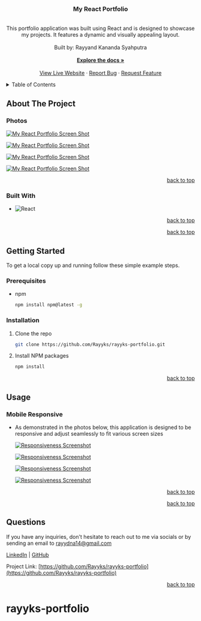 <a name="readme-top"></a>

  <!-- PROJECT SHIELDS -->
  <div align="center">
    <h3 align="center">My React Portfolio</h3>
    <p align="center">
    <br/>
This portfolio application was built using React and is designed to showcase my projects. It features a dynamic and visually appealing layout. <br/>
      <br/>
      Built by: Rayyand Kananda Syahputra
      <br/>
      <br/>
      <a href="https://github.com/Rayyks/rayyks-portfolio"><strong>Explore the docs »</strong></a>
      <br/>
      <br/>
      <a href="https://rayyks.netlify.app">View Live Website</a>
      ·
      <a href="https://github.com/Rayyks/rayyks-portfolio/issues">Report Bug</a>
      ·
      <a href="https://github.com/Rayyks/rayyks-portfolio/issues">Request Feature</a>
    </p>
  </div>
  
  <!-- TABLE OF CONTENTS -->

  <details>
    <summary>Table of Contents</summary>
    <ol>
      <li>
        <a href="#about-the-project">About The Project</a>
        <ul>
          <li><a href="#photos">Photos</a></li>
          <li><a href="#built-with">Built With</a></li>
        </ul>
      </li>
      <li>
          <a href="#getting-started">Getting Started</a>
        <ul>
          <li><a href="#prerequisites">Prerequisites</a></li>
          <li><a href="#installation">Installation</a></li>
        </ul>
      </li>
      <li>
          <a href="#usage">Usage</a>
        <ul>
          <li><a href="#mobile-responsive">Mobile Responsive</a></li>
        </ul>
      </li>
      <li><a href="#questions">Questions</a></li>
    </ol>
  </details>
  
  <!-- ABOUT THE PROJECT -->
  
  ## About The Project
  
  ### Photos
  
  [![My React Portfolio Screen Shot][product-screenshot]](#)

[![My React Portfolio Screen Shot][product-screenshot2]](#)

[![My React Portfolio Screen Shot][product-screenshot3]](#)

[![My React Portfolio Screen Shot][product-screenshot4]](#)

  <p align="right"><a href="#readme-top">back to top</a></p>
  
  ### Built With
  
  - ![React](https://img.shields.io/badge/React-20232A?style=for-the-badge&logo=React&logoColor=61DAFB)

  <p align="right"><a href="#readme-top">back to top</a></p>

  <p align="right"><a href="#readme-top">back to top</a></p>

<!-- GETTING STARTED -->

## Getting Started

To get a local copy up and running follow these simple example steps.

### Prerequisites

- npm
  ```sh
  npm install npm@latest -g
  ```

### Installation

1. Clone the repo
   ```sh
   git clone https://github.com/Rayyks/rayyks-portfolio.git
   ```
2. Install NPM packages
   ```sh
   npm install
   ```

  <p align="right"><a href="#readme-top">back to top</a></p>
  
  <!-- USAGE EXAMPLES -->
  
  ## Usage  
  ### Mobile Responsive
  
  - As demonstrated in the photos below, this application is designed to be responsive and adjust seamlessly to fit various screen sizes
  
    [![Responsiveness Screenshot][responsive-screenshot]](#)
    
    [![Responsiveness Screenshot][responsive-screenshot2]](#)

    [![Responsiveness Screenshot][responsive-screenshot3]](#)

    [![Responsiveness Screenshot][responsive-screenshot4]](#)

  <p align="right"><a href="#readme-top">back to top</a></p>

  <!-- LICENSE -->

  <p align="right"><a href="#readme-top">back to top</a></p>
  
  
<!-- QUESTIONS -->
  
## Questions

If you have any inquiries, don't hesitate to reach out to me via socials or by sending an email to <a href="mailto:rayydna14@gmail.com">rayydna14@gmail.com</a>

<a href="https://www.linkedin.com/in/rayyand/">LinkedIn</a> | <a href="https://github.com/Rayyks/">GitHub</a>

Project Link: [https://github.com/Rayyks/rayyks-portfolio](https://github.com/Rayyks/rayyks-portfolio)

  <p align="right"><a href="#readme-top">back to top</a></p>
  
  <!-- MARKDOWN LINKS & IMAGES -->

[contributors-shield]: https://img.shields.io/github/contributors/Rayyks/rayyks-portfolio.svg?style=for-the-badge
[contributors-url]: https://github.com/Rayyks/rayyks-portfolio/graphs/contributors
[forks-shield]: https://img.shields.io/github/forks/Rayyks/rayyks-portfolio.svg?style=for-the-badge
[forks-url]: https://github.com/Rayyks/rayyks-portfolio/network/members
[stars-shield]: https://img.shields.io/github/stars/Rayyks/rayyks-portfolio.svg?style=for-the-badge
[stars-url]: https://github.com/Rayyks/rayyks-portfolio/stargazers
[issues-shield]: https://img.shields.io/github/issues/Rayyks/rayyks-portfolio.svg?style=for-the-badge
[issues-url]: https://github.com/Rayyks/rayyks-portfolio/issues
[license-shield]: https://img.shields.io/github/license/Rayyks/rayyks-portfolio.svg?style=for-the-badge
[linkedin-shield]: https://img.shields.io/badge/-LinkedIn-black.svg?style=for-the-badge&logo=linkedin&colorB=555
[linkedin-url]: https://linkedin.com/in/rayyand/

  <!-- UPDATE PLACEHOLDER IMAGES HERE -->

[product-screenshot]: src/images/screenshot1.png
[product-screenshot2]: src/images/screenshot22.png
[product-screenshot3]: src/images/screenshot33.png
[product-screenshot4]: src/images/screenshot44.png
[responsive-screenshot]: src/images/mobile-screenshot1.png
[responsive-screenshot2]: src/images/mobile-screenshot22.png
[responsive-screenshot3]: src/images/mobile-screenshot33.png
[responsive-screenshot4]: src/images/mobile-screenshot44.png

# rayyks-portfolio
